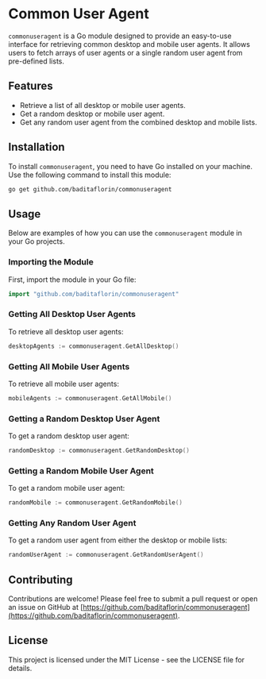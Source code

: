 # Common User Agent

`commonuseragent` is a Go module designed to provide an easy-to-use interface for retrieving common desktop and mobile user agents. It allows users to fetch arrays of user agents or a single random user agent from pre-defined lists.

## Features

- Retrieve a list of all desktop or mobile user agents.
- Get a random desktop or mobile user agent.
- Get any random user agent from the combined desktop and mobile lists.

## Installation

To install `commonuseragent`, you need to have Go installed on your machine. Use the following command to install this module:

```bash
go get github.com/baditaflorin/commonuseragent
```

## Usage

Below are examples of how you can use the `commonuseragent` module in your Go projects.

### Importing the Module

First, import the module in your Go file:

```go
import "github.com/baditaflorin/commonuseragent"
```

### Getting All Desktop User Agents

To retrieve all desktop user agents:

```go
desktopAgents := commonuseragent.GetAllDesktop()
```

### Getting All Mobile User Agents

To retrieve all mobile user agents:

```go
mobileAgents := commonuseragent.GetAllMobile()
```

### Getting a Random Desktop User Agent

To get a random desktop user agent:

```go
randomDesktop := commonuseragent.GetRandomDesktop()
```

### Getting a Random Mobile User Agent

To get a random mobile user agent:

```go
randomMobile := commonuseragent.GetRandomMobile()
```

### Getting Any Random User Agent

To get a random user agent from either the desktop or mobile lists:

```go
randomUserAgent := commonuseragent.GetRandomUserAgent()
```

## Contributing

Contributions are welcome! Please feel free to submit a pull request or open an issue on GitHub at [https://github.com/baditaflorin/commonuseragent](https://github.com/baditaflorin/commonuseragent).

## License

This project is licensed under the MIT License - see the LICENSE file for details.
